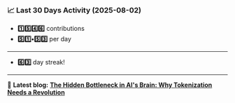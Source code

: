 <!--START_STATS-->
### 📈 Last 30 Days Activity (2025-08-02)  
- **1️⃣5️⃣4️⃣6️⃣** contributions  
- **5️⃣1️⃣•5️⃣3️⃣** per day
---
- **6️⃣3️⃣** day streak!
---
📝 **Latest blog:** [**The Hidden Bottleneck in AI's Brain: Why Tokenization Needs a Revolution**](https://andriak.com/blog/tokenization-revolution)
<!--END_STATS-->
